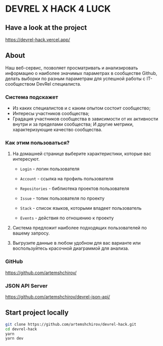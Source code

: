# DEVREL X HACK 4 LUCK

## Have a look at the project

<https://devrel-hack.vercel.app/>

## About

Наш веб-сервис, позволяет просматривать и анализировать информацию о наиболее значимых параметрах в сообществе Github, делать выборки по разным параметрам для успешной работы с IT-сообществом DevRel специалиста.

### Система подскажет

- Из каких специалистов и с каким опытом состоит сообщество;
- Интересы участников сообщества;
- Градация участников сообщества в зависимости от их активности внутри и за пределами сообщества;
  И другие метрики, характеризующие качество сообщества.

### Как этим пользоваться?

1. На домашней странице выберите характеристики, которые вас интересуют.

   - `Login` - логин пользователя

   - `Account` - ссылка на профиль пользователя

   - `Repositories` - библиотека проектов пользователя

   - `Issue` - топик пользователя по проекту

   - `Stack` - список языков, которыми владеет пользователь

   - `Events` - действия по отношению к проекту

2. Система предложит наиболее подходящих пользователей по вашему запросу.

3. Выгрузите данные в любом удобном для вас варианте или воспользуйтесь красочной диаграммой для анализа.

### GitHub

<https://github.com/artemshchirov/>

### JSON API Server

<https://github.com/artemshchirov/devrel-json-api/>

## Start project locally

```bash
git clone https://github.com/artemshchirov/devrel-hack.git
cd devrel-hack
yarn
yarn dev
```
